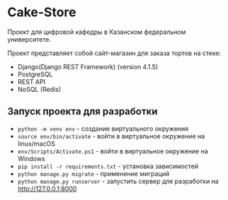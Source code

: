 # Cake-Store
Проект для цифровой кафедры в Казанском федеральном университете.

Проект представляет собой сайт-магазин для заказа тортов на стеке:
- Django(Django REST Framework) (version 4.1.5)
- PostgreSQL
- REST API
- NoSQL (Redis)

## Запуск проекта для разработки

- `python -m venv env` - создание виртуального окружения
- `source env/bin/activate` - войти в виртуальное окружение на linux/macOS
- `env/Scripts/Activate.ps1` - войти в виртуальное окружение на Windows
- `pip install -r requirements.txt` - установка зависимостей
- `python manage.py migrate` - применение миграций 
- `python manage.py runserver` - запустить сервер для разработки на http://127.0.0.1:8000